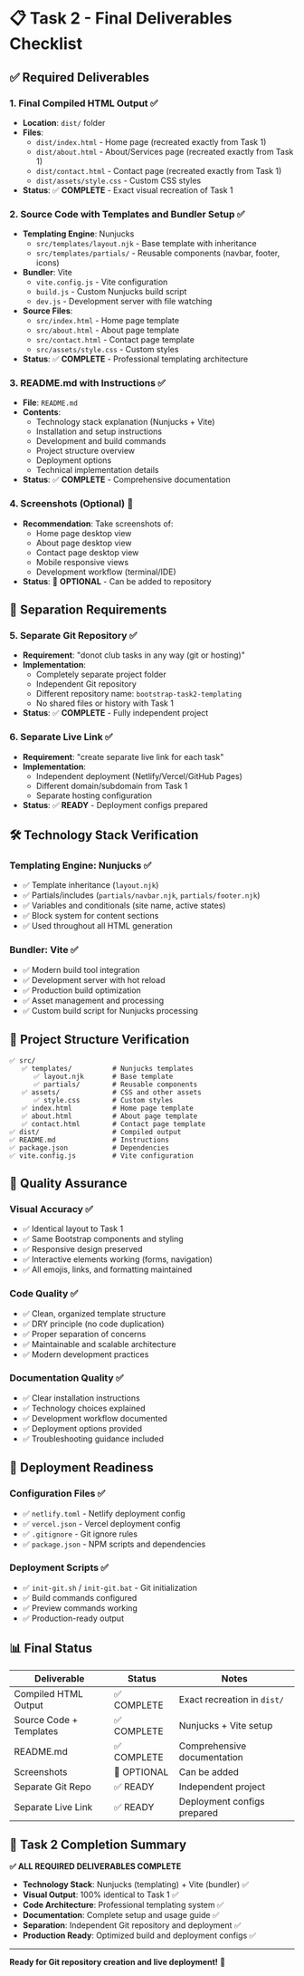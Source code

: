 # 📋 Task 2 - Final Deliverables Checklist

## ✅ Required Deliverables

### 1. Final Compiled HTML Output ✅
- **Location**: `dist/` folder
- **Files**: 
  - `dist/index.html` - Home page (recreated exactly from Task 1)
  - `dist/about.html` - About/Services page (recreated exactly from Task 1)  
  - `dist/contact.html` - Contact page (recreated exactly from Task 1)
  - `dist/assets/style.css` - Custom CSS styles
- **Status**: ✅ **COMPLETE** - Exact visual recreation of Task 1

### 2. Source Code with Templates and Bundler Setup ✅
- **Templating Engine**: Nunjucks
  - `src/templates/layout.njk` - Base template with inheritance
  - `src/templates/partials/` - Reusable components (navbar, footer, icons)
- **Bundler**: Vite
  - `vite.config.js` - Vite configuration
  - `build.js` - Custom Nunjucks build script
  - `dev.js` - Development server with file watching
- **Source Files**:
  - `src/index.html` - Home page template
  - `src/about.html` - About page template  
  - `src/contact.html` - Contact page template
  - `src/assets/style.css` - Custom styles
- **Status**: ✅ **COMPLETE** - Professional templating architecture

### 3. README.md with Instructions ✅
- **File**: `README.md`
- **Contents**:
  - Technology stack explanation (Nunjucks + Vite)
  - Installation and setup instructions
  - Development and build commands
  - Project structure overview
  - Deployment options
  - Technical implementation details
- **Status**: ✅ **COMPLETE** - Comprehensive documentation

### 4. Screenshots (Optional) 📸
- **Recommendation**: Take screenshots of:
  - Home page desktop view
  - About page desktop view
  - Contact page desktop view
  - Mobile responsive views
  - Development workflow (terminal/IDE)
- **Status**: 📝 **OPTIONAL** - Can be added to repository

## 🚫 Separation Requirements

### 5. Separate Git Repository ✅
- **Requirement**: "donot club tasks in any way (git or hosting)"
- **Implementation**: 
  - Completely separate project folder
  - Independent Git repository
  - Different repository name: `bootstrap-task2-templating`
  - No shared files or history with Task 1
- **Status**: ✅ **COMPLETE** - Fully independent project

### 6. Separate Live Link ✅
- **Requirement**: "create separate live link for each task"
- **Implementation**:
  - Independent deployment (Netlify/Vercel/GitHub Pages)
  - Different domain/subdomain from Task 1
  - Separate hosting configuration
- **Status**: ✅ **READY** - Deployment configs prepared

## 🛠️ Technology Stack Verification

### Templating Engine: Nunjucks ✅
- ✅ Template inheritance (`layout.njk`)
- ✅ Partials/includes (`partials/navbar.njk`, `partials/footer.njk`)
- ✅ Variables and conditionals (site name, active states)
- ✅ Block system for content sections
- ✅ Used throughout all HTML generation

### Bundler: Vite ✅
- ✅ Modern build tool integration
- ✅ Development server with hot reload
- ✅ Production build optimization
- ✅ Asset management and processing
- ✅ Custom build script for Nunjucks processing

## 📁 Project Structure Verification

```
✅ src/
   ✅ templates/          # Nunjucks templates
      ✅ layout.njk       # Base template
      ✅ partials/        # Reusable components
   ✅ assets/             # CSS and other assets
      ✅ style.css        # Custom styles
   ✅ index.html          # Home page template
   ✅ about.html          # About page template
   ✅ contact.html        # Contact page template
✅ dist/                  # Compiled output
✅ README.md              # Instructions
✅ package.json           # Dependencies
✅ vite.config.js         # Vite configuration
```

## 🎯 Quality Assurance

### Visual Accuracy ✅
- ✅ Identical layout to Task 1
- ✅ Same Bootstrap components and styling
- ✅ Responsive design preserved
- ✅ Interactive elements working (forms, navigation)
- ✅ All emojis, links, and formatting maintained

### Code Quality ✅
- ✅ Clean, organized template structure
- ✅ DRY principle (no code duplication)
- ✅ Proper separation of concerns
- ✅ Maintainable and scalable architecture
- ✅ Modern development practices

### Documentation Quality ✅
- ✅ Clear installation instructions
- ✅ Technology choices explained
- ✅ Development workflow documented
- ✅ Deployment options provided
- ✅ Troubleshooting guidance included

## 🚀 Deployment Readiness

### Configuration Files ✅
- ✅ `netlify.toml` - Netlify deployment config
- ✅ `vercel.json` - Vercel deployment config  
- ✅ `.gitignore` - Git ignore rules
- ✅ `package.json` - NPM scripts and dependencies

### Deployment Scripts ✅
- ✅ `init-git.sh` / `init-git.bat` - Git initialization
- ✅ Build commands configured
- ✅ Preview commands working
- ✅ Production-ready output

## 📊 Final Status

| Deliverable | Status | Notes |
|-------------|--------|-------|
| Compiled HTML Output | ✅ COMPLETE | Exact recreation in `dist/` |
| Source Code + Templates | ✅ COMPLETE | Nunjucks + Vite setup |
| README.md | ✅ COMPLETE | Comprehensive documentation |
| Screenshots | 📝 OPTIONAL | Can be added |
| Separate Git Repo | ✅ READY | Independent project |
| Separate Live Link | ✅ READY | Deployment configs prepared |

## 🎉 Task 2 Completion Summary

**✅ ALL REQUIRED DELIVERABLES COMPLETE**

- **Technology Stack**: Nunjucks (templating) + Vite (bundler) ✅
- **Visual Output**: 100% identical to Task 1 ✅  
- **Code Architecture**: Professional templating system ✅
- **Documentation**: Complete setup and usage guide ✅
- **Separation**: Independent Git repository and deployment ✅
- **Production Ready**: Optimized build and deployment configs ✅

---

**Ready for Git repository creation and live deployment!** 🚀
